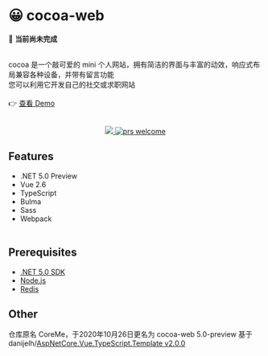 # 😀 cocoa-web
🚧 __当前尚未完成__
<br><br>

cocoa 是一个敲可爱的 mini 个人网站，拥有简洁的界面与丰富的动效，响应式布局兼容各种设备，并带有留言功能
<br>
您可以利用它开发自己的社交或求职网站
<br><br>
👉 [查看 Demo](https://surbowl.online)
<br><br>

<p style="text-align:center">
    <a href="https://github.com/Surbowl/cocoa-web/blob/5.0-preview/LICENSE">
      <img src="https://img.shields.io/badge/license-MIT-blue.svg?style=flat" />
    </a>
    <a href="https://github.com/Surbowl/cocoa-web/pulls">
        <img src="https://img.shields.io/badge/PRs-welcome-brightgreen.svg" alt="prs welcome">
    </a>
</p>


## Features
- .NET 5.0 Preview
- Vue 2.6
- TypeScript
- Bulma
- Sass
- Webpack
<br><br>
## Prerequisites
- [.NET 5.0 SDK](https://dotnet.microsoft.com/download/dotnet-core)
- [Node.js](https://nodejs.org)
- [Redis](https://github.com/redis/redis/releases)

## Other
仓库原名 CoreMe，于2020年10月26日更名为 cocoa-web
5.0-preview 基于 danijelh/[AspNetCore.Vue.TypeScript.Template v2.0.0](https://github.com/danijelh/aspnetcore-vue-typescript-template/releases/tag/v2.0.0)